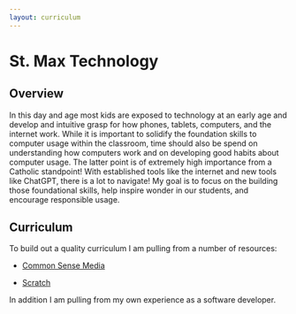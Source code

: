 ```yaml
---
layout: curriculum
---
```


# St. Max Technology

## Overview

In this day and age most kids are exposed to technology at an early age and develop and intuitive grasp for how phones, tablets, computers, and the internet work.  While it is important to solidify the foundation skills to computer usage within the classroom, time should also be spend on understanding how computers work and on developing good habits about computer usage.  The latter point is of extremely high importance from a Catholic standpoint!  With established tools like the internet and new tools like ChatGPT, there is a lot to navigate!  My goal is to focus on the building those foundational skills, help inspire wonder in our students, and encourage responsible usage.


## Curriculum 

To build out a quality curriculum I am pulling from a number of resources:

* [Common Sense Media](https://www.commonsense.org/education/digital-citizenship)

* [Scratch](https://scratch.mit.edu/)

In addition I am pulling from my own experience as a software developer.
